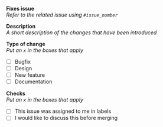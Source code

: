 **Fixes issue** <br>
*Refer to the related issue using `#issue_number`*

**Description**<br>
*A short description of the changes that have been introduced*

**Type of change**<br>
*Put an `x` in the boxes that apply*
- [ ] Bugfix
- [ ] Design
- [ ] New feature
- [ ] Documentation

**Checks**<br>
*Put an `x` in the boxes that apply*
- [ ] This issue was assigned to me in labels
- [ ] I would like to discuss this before merging
